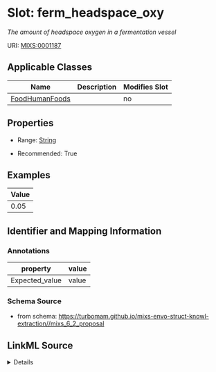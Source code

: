 # Slot: ferm_headspace_oxy


_The amount of headspace oxygen in a fermentation vessel_



URI: [MIXS:0001187](https://w3id.org/mixs/0001187)



<!-- no inheritance hierarchy -->




## Applicable Classes

| Name | Description | Modifies Slot |
| --- | --- | --- |
[FoodHumanFoods](FoodHumanFoods.md) |  |  no  |







## Properties

* Range: [String](String.md)

* Recommended: True






## Examples

| Value |
| --- |
| 0.05 |

## Identifier and Mapping Information





### Annotations

| property | value |
| --- | --- |
| Expected_value | value || Preferred_unit | percentage |



### Schema Source


* from schema: https://turbomam.github.io/mixs-envo-struct-knowl-extraction//mixs_6_2_proposal




## LinkML Source

<details>
```yaml
name: ferm_headspace_oxy
annotations:
  Expected_value:
    tag: Expected_value
    value: value
  Preferred_unit:
    tag: Preferred_unit
    value: percentage
description: The amount of headspace oxygen in a fermentation vessel
title: fermentation headspace oxygen
notes:
- fermentation
- oxygen
examples:
- value: '0.05'
from_schema: https://turbomam.github.io/mixs-envo-struct-knowl-extraction//mixs_6_2_proposal
rank: 1000
string_serialization: '{float} percentage'
slot_uri: MIXS:0001187
multivalued: false
alias: ferm_headspace_oxy
domain_of:
- FoodHumanFoods
range: string
recommended: true

```
</details>